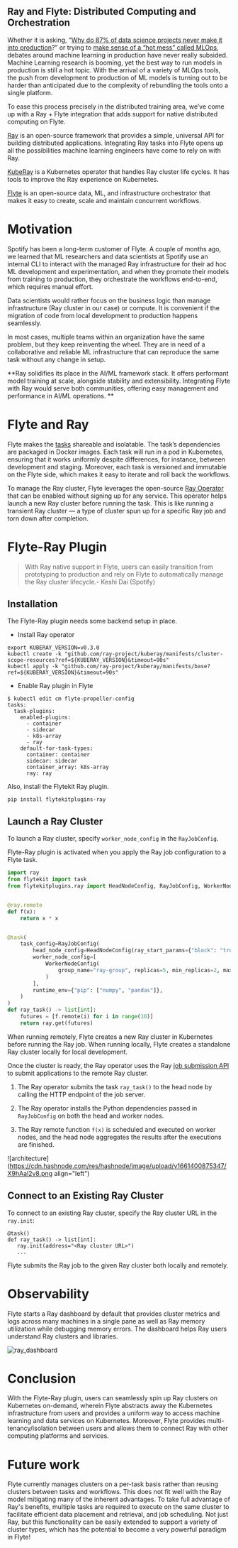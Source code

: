## Ray and Flyte: Distributed Computing and Orchestration

Whether it is asking, “[Why do 87% of data science projects never make it into production](https://venturebeat.com/ai/why-do-87-of-data-science-projects-never-make-it-into-production/)?” or trying to [make sense of a “hot mess” called MLOps](https://venturebeat.com/business/mlops-making-sense-of-a-hot-mess/), debates around machine learning in production have never really subsided. Machine Learning research is booming, yet the best way to run models in production is still a hot topic. With the arrival of a variety of MLOps tools, the push from development to production of ML models is turning out to be harder than anticipated due to the complexity of rebundling the tools onto a single platform. 

To ease this process precisely in the distributed training area, we’ve come up with a Ray + Flyte integration that adds support for native distributed computing on Flyte.

[Ray](https://github.com/ray-project/ray) is an open-source framework that provides a simple, universal API for building distributed applications. Integrating Ray tasks into Flyte opens up all the possibilities machine learning engineers have come to rely on with Ray.

[KubeRay](https://github.com/ray-project/kuberay) is a Kubernetes operator that handles Ray cluster life cycles. It has tools to improve the Ray experience on Kubernetes.

[Flyte](https://flyte.org/) is an open-source data, ML, and infrastructure orchestrator that makes it easy to create, scale and maintain concurrent workflows.

# Motivation
Spotify has been a long-term customer of Flyte. A couple of months ago, we learned that ML researchers and data scientists at Spotify use an internal CLI to interact with the managed Ray infrastructure for their ad hoc ML development and experimentation, and when they promote their models from training to production, they orchestrate the workflows end-to-end, which requires manual effort.

Data scientists would rather focus on the business logic than manage infrastructure (Ray cluster in our case) or compute. It is convenient if the migration of code from local development to production happens seamlessly.

In most cases, multiple teams within an organization have the same problem, but they keep reinventing the wheel. They are in need of a collaborative and reliable ML infrastructure that can reproduce the same task without any change in setup.

**Ray solidifies its place in the AI/ML framework stack. It offers performant model training at scale, alongside stability and extensibility. Integrating Flyte with Ray would serve both communities, offering easy management and performance in AI/ML operations.
**

# Flyte and Ray
Flyte makes the [tasks](https://docs.flyte.org/projects/flytekit/en/latest/generated/flytekit.task.html#flytekit-task) shareable and isolatable. The task’s dependencies are packaged in Docker images. Each task will run in a pod in Kubernetes, ensuring that it works uniformly despite differences, for instance, between development and staging. Moreover, each task is versioned and immutable on the Flyte side, which makes it easy to iterate and roll back the workflows. 

To manage the Ray cluster, Flyte leverages the open-source [Ray Operator](https://github.com/ray-project/kuberay) that can be enabled without signing up for any service. This operator helps launch a new Ray cluster before running the task. This is like running a transient Ray cluster — a type of cluster spun up for a specific Ray job and torn down after completion.

# Flyte-Ray Plugin

> With Ray native support in Flyte, users can easily transition from prototyping to production and rely on Flyte to automatically manage the Ray cluster lifecycle.- Keshi Dai (Spotify)

## Installation
The Flyte-Ray plugin needs some backend setup in place.  

- Install Ray operator

```
export KUBERAY_VERSION=v0.3.0
kubectl create -k "github.com/ray-project/kuberay/manifests/cluster-scope-resources?ref=${KUBERAY_VERSION}&timeout=90s"
kubectl apply -k "github.com/ray-project/kuberay/manifests/base?ref=${KUBERAY_VERSION}&timeout=90s"
```

- Enable Ray plugin in Flyte

```
$ kubectl edit cm flyte-propeller-config
tasks:
  task-plugins:
    enabled-plugins:
      - container
      - sidecar
      - k8s-array
      - ray
    default-for-task-types:
      container: container
      sidecar: sidecar
      container_array: k8s-array
      ray: ray
```

Also, install the Flytekit Ray plugin.

```
pip install flytekitplugins-ray
```

## Launch a Ray Cluster
To launch a Ray cluster, specify `worker_node_config` in the `RayJobConfig`.

Flyte-Ray plugin is activated when you apply the Ray job configuration to a Flyte task.

```python
import ray
from flytekit import task
from flytekitplugins.ray import HeadNodeConfig, RayJobConfig, WorkerNodeConfig


@ray.remote
def f(x):
    return x * x


@task(
    task_config=RayJobConfig(
        head_node_config=HeadNodeConfig(ray_start_params={"block": "true"}),
        worker_node_config=[
            WorkerNodeConfig(
                group_name="ray-group", replicas=5, min_replicas=2, max_replicas=10
            )
        ],
        runtime_env={"pip": ["numpy", "pandas"]},
    )
)
def ray_task() -> list[int]:
    futures = [f.remote(i) for i in range(10)]
    return ray.get(futures)
```

When running remotely, Flyte creates a new Ray cluster in Kubernetes before running the Ray job. When running locally, Flyte creates a standalone Ray cluster locally for local development.

Once the cluster is ready, the Ray operator uses the Ray [job submission API](https://docs.ray.io/en/releases-1.13.0/cluster/job-submission.html#ray-job-submission-apis) to submit applications to the remote Ray cluster.

1. The Ray operator submits the task `ray_task()` to the head node by calling the HTTP endpoint of the job server.

2. The Ray operator installs the Python dependencies passed in `RayJobConfig` on both the head and worker nodes.

3. The Ray remote function `f(x)` is scheduled and executed on worker nodes, and the head node aggregates the results after the executions are finished.

![architecture](https://cdn.hashnode.com/res/hashnode/image/upload/v1661400875347/X9hAal2v8.png align="left")

## Connect to an Existing Ray Cluster
To connect to an existing Ray cluster, specify the Ray cluster URL in the `ray.init`:

```
@task()
def ray_task() -> list[int]:
   ray.init(address="<Ray cluster URL>")
   ...
```

Flyte submits the Ray job to the given Ray cluster both locally and remotely.

# Observability
Flyte starts a Ray dashboard by default that provides cluster metrics and logs across many machines in a single pane as well as Ray memory utilization while debugging memory errors. The dashboard helps Ray users understand Ray clusters and libraries.


![ray_dashboard](https://raw.githubusercontent.com/ray-project/Images/master/docs/dashboard/machine-view-overview.png )

# Conclusion
With the Flyte-Ray plugin, users can seamlessly spin up Ray clusters on Kubernetes on-demand, wherein Flyte abstracts away the Kubernetes infrastructure from users and provides a uniform way to access machine learning and data services on Kubernetes. Moreover, Flyte provides multi-tenancy/isolation between users and allows them to connect Ray with other computing platforms and services.

# Future work
Flyte currently manages clusters on a per-task basis rather than reusing clusters between tasks and workflows. This does not fit well with the Ray model mitigating many of the inherent advantages. To take full advantage of Ray's benefits, multiple tasks are required to execute on the same cluster to facilitate efficient data placement and retrieval, and job scheduling. Not just Ray, but this functionality can be easily extended to support a variety of cluster types, which has the potential to become a very powerful paradigm in Flyte!
